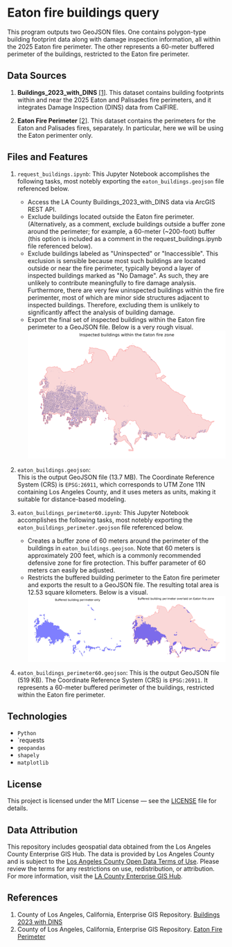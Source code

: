 # Eaton fire buildings query
This program outputs two GeoJSON files. One contains polygon-type building footprint data along with damage inspection information, all within the 2025 Eaton fire perimeter. The other represents a 60-meter buffered perimeter of the buildings, restricted to the Eaton fire perimeter.

## Data Sources
1. **Buildings_2023_with_DINS** [[1]](#1).
This dataset contains building footprints within and near the 2025 Eaton and Palisades fire perimeters, and it integrates Damage Inspection (DINS) data from CalFIRE.

2. **Eaton Fire Perimeter**  [[2]](#2).
  This dataset contains the perimeters for the Eaton and Palisades fires, separately.  In particular, here we will be using the Eaton perimenter only.  
   
## Files and Features
1. `request_buildings.ipynb`:
  This Jupyter Notebook accomplishes the following tasks, most notebly exporting the `eaton_buildings.geojson` file referenced below.
    - Access the LA County Buildings_2023_with_DINS data via ArcGIS REST API.
    - Exclude buildings located outside the Eaton fire perimeter. (Alternatively, as a comment, exclude buildings outside a buffer zone around the perimeter; for example, a 60-meter (~200-foot) buffer (this option is included as a comment in the request_buildings.ipynb file referenced below).
    - Exclude buildings labeled as "Uninspected" or "Inaccessible".  This exclusion is sensible because most such buildings are located outside or near the fire perimeter, typically beyond a layer of inspected buildings marked as "No Damage".  As such, they are unlikely to contribute meaningfully to fire damage analysis.  Furthermore, there are very few uninspected buildings within the fire perimenter, most of which are minor side structures adjacent to inspected buildings. Therefore, excluding them is unlikely to significantly affect the analysis of building damage.  
    - Export the final set of inspected buildings within the Eaton fire perimeter to a GeoJSON file. Below is a very rough visual.
![Alt text](rough_plot.png)

2. `eaton_buildings.geojson`:  
  This is the output GeoJSON file (13.7 MB). The Coordinate Reference System (CRS) is `EPSG:26911`, which corresponds to UTM Zone 11N containing Los Angeles County, and it uses meters as units, making it suitable for distance-based modeling.

3. `eaton_buildings_perimeter60.ipynb`:
   This Jupyter Notebook accomplishes the following tasks, most notebly exporting the `eaton_buildings_perimeter.geojson` file referenced below.
     - Creates a buffer zone of 60 meters around the perimeter of the buildings in `eaton_buildings.geojson`.  Note that 60 meters is approximately 200 feet, which is a commonly recommended defensive zone for fire protection. This buffer parameter of 60 meters can easily be adjusted.
     - Restricts the buffered building perimeter to the Eaton fire perimeter and exports the result to a GeoJSON file. The resulting total area is 12.53 square kilometers. Below is a visual.
      ![Alt_text](building_perimeter.png)

4. `eaton_buildings_perimeter60.geojson`:
     This is the output GeoJSON file (519 KB). The Coordinate Reference System (CRS) is `EPSG:26911`.  It represents a 60-meter buffered perimeter of the buildings, restricted within the Eaton fire perimeter.

  
## Technologies
-  `Python`
-  `requests
- `geopandas`
- `shapely`
- `matplotlib` 


## License
This project is licensed under the MIT License — see the [LICENSE](LICENSE) file for details.

## Data Attribution

This repository includes geospatial data obtained from the Los Angeles County Enterprise GIS Hub. The data is provided by Los Angeles County and is subject to the [Los Angeles County Open Data Terms of Use](https://egis-lacounty.hub.arcgis.com/pages/terms-of-use). Please review the terms for any restrictions on use, redistribution, or attribution. For more information, visit the [LA County Enterprise GIS Hub](https://egis-lacounty.hub.arcgis.com/).


## References
1. <a id="1"></a> County of Los Angeles, California, Enterprise GIS Repository. [Buildings 2023 with DINS](https://services.arcgis.com/RmCCgQtiZLDCtblq/ArcGIS/rest/services/Buildings_2023_with_DINS/FeatureServer/4)
2. <a id="2"></a> County of Los Angeles, California, Enterprise GIS Repository. [Eaton Fire Perimeter](https://egis-lacounty.hub.arcgis.com/maps/ad51845ea5fb4eb483bc2a7c38b2370c/about)


